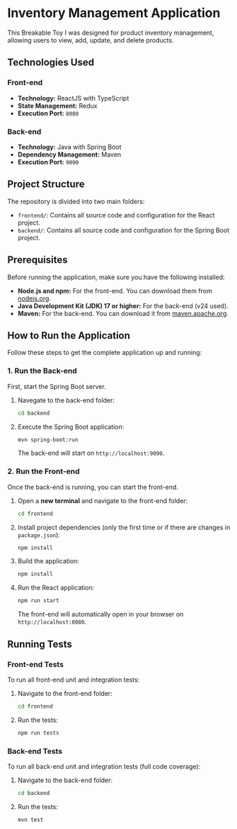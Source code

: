 # Inventory Management Application

This Breakable Toy I was designed for product inventory management, allowing users to view, add, update, and delete products.

## Technologies Used

### Front-end
* **Technology:** ReactJS with TypeScript
* **State Management:** Redux 
* **Execution Port:** `8080`

### Back-end
* **Technology:** Java with Spring Boot
* **Dependency Management:** Maven
* **Execution Port:** `9090`

## Project Structure

The repository is divided into two main folders:

* `frontend/`: Contains all source code and configuration for the React project.
* `backend/`: Contains all source code and configuration for the Spring Boot project.

## Prerequisites

Before running the application, make sure you have the following installed:

* **Node.js and npm:** For the front-end. You can download them from [nodejs.org](https://nodejs.org/).
* **Java Development Kit (JDK) 17 or higher:** For the back-end (v24 used).
* **Maven:** For the back-end. You can download it from [maven.apache.org](https://maven.apache.org/).

## How to Run the Application

Follow these steps to get the complete application up and running:

### 1. Run the Back-end

First, start the Spring Boot server.

1.  Navegate to the back-end folder:
    ```bash
    cd backend
    ```
2.  Execute the Spring Boot application:
    ```bash
    mvn spring-boot:run
    ```
    The back-end will start on `http://localhost:9090`.

### 2. Run the Front-end

Once the back-end is running, you can start the front-end.

1.  Open a **new terminal** and navigate to the front-end folder:
    ```bash
    cd frontend
    ```
2.  Install project dependencies (only the first time or if there are changes in `package.json`):
    ```bash
    npm install
    ```
3.  Build the application:
    ```bash
    npm install
    ```
3.  Run the React application:
    ```bash
    npm run start
    ```
    The front-end will automatically open in your browser on `http://localhost:8080`.

## Running Tests

### Front-end Tests

To run all front-end unit and integration tests:

1.  Navigate to the front-end folder:
    ```bash
    cd frontend
    ```
2.  Run the tests:
    ```bash
    npm run tests
    ```

### Back-end Tests

To run all back-end unit and integration tests (full code coverage):

1.  Navigate to the back-end folder:
    ```bash
    cd backend
    ```
2.  Run the tests:
    ```bash
    mvn test
    ```